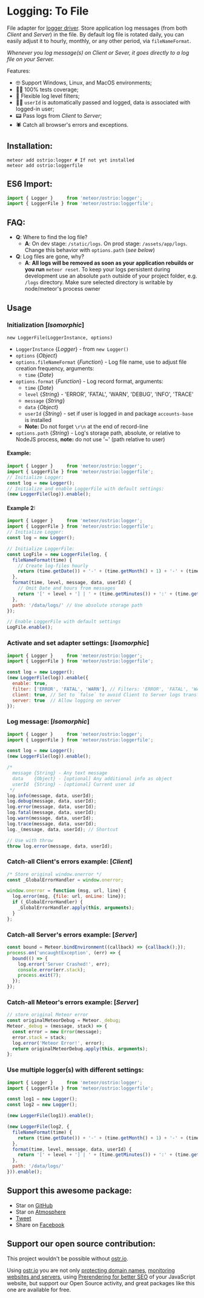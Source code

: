 # Logging: To File

File adapter for [logger driver](https://github.com/VeliovGroup/Meteor-logger). Store application log messages (from both *Client* and *Server*) in the file. By default log file is rotated daily, you can easily adjust it to hourly, monthly, or any other period, via `fileNameFormat`.

*Whenever you log message(s) on Client or Sever, it goes directly to a log file on your Server.*

Features:

- 🤓 Support Windows, Linux, and MacOS environments;
- 👷‍♂️ 100% tests coverage;
- 💪 Flexible log level filters;
- 👨‍💻 `userId` is automatically passed and logged, data is associated with logged-in user;
- 📟 Pass logs from *Client* to *Server*;
- 🕷 Catch all browser's errors and exceptions.

## Installation:

```shell
meteor add ostrio:logger # If not yet installed
meteor add ostrio:loggerfile
```

## ES6 Import:

```js
import { Logger }     from 'meteor/ostrio:logger';
import { LoggerFile } from 'meteor/ostrio:loggerfile';
```

## FAQ:

- __Q__: Where to find the log file?
  - __A__: On dev stage: `/static/logs`. On prod stage: `/assets/app/logs`. Change this behavior with `options.path` (*see below*)
- __Q__: Log files are gone, why?
  - __A__: __All logs will be removed as soon as your application rebuilds or you run__ `meteor reset`. To keep your logs persistent during development use an absolute `path` outside of your project folder, e.g. `/logs` directory. Make sure selected directory is writable by node/meteor's process owner

## Usage

### Initialization [*Isomorphic*]

`new LoggerFile(LoggerInstance, options)`

- `LoggerInstance` {*Logger*} - from `new Logger()`
- `options` {*Object*}
- `options.fileNameFormat` {*Function*} - Log file name, use to adjust file creation frequency, arguments:
  - `time` {*Date*}
- `options.format` {*Function*} - Log record format, arguments:
  - `time` {*Date*}
  - `level` {*String*} - 'ERROR', 'FATAL', 'WARN', 'DEBUG', 'INFO', 'TRACE'
  - `message` {*String*}
  - `data` {*Object*}
  - `userId` {*String*} - set if user is logged in and package `accounts-base` is installed
  - __Note:__ Do not forget `\r\n` at the end of record-line
- `options.path` {*String*} - Log's storage path, absolute, or relative to NodeJS process, __note:__ do not use '~' (path relative to user)

#### Example:

```js
import { Logger }     from 'meteor/ostrio:logger';
import { LoggerFile } from 'meteor/ostrio:loggerfile';
// Initialize Logger:
const log = new Logger();
// Initialize and enable LoggerFile with default settings:
(new LoggerFile(log)).enable();
```

#### Example 2:

```js
import { Logger }     from 'meteor/ostrio:logger';
import { LoggerFile } from 'meteor/ostrio:loggerfile';
// Initialize Logger:
const log = new Logger();

// Initialize LoggerFile:
const LogFile = new LoggerFile(log, {
  fileNameFormat(time) {
    // Create log-files hourly
    return (time.getDate()) + '-' + (time.getMonth() + 1) + '-' + (time.getFullYear()) + '_' + (time.getHours()) + '.log';
  },
  format(time, level, message, data, userId) {
    // Omit Date and hours from messages
    return '[' + level + '] | ' + (time.getMinutes()) + ':' + (time.getSeconds()) + ' | \'' + message + '\' | User: ' + userId + '\r\n';
  },
  path: '/data/logs/' // Use absolute storage path
});

// Enable LoggerFile with default settings
LogFile.enable();
```

### Activate and set adapter settings: [*Isomorphic*]

```js
import { Logger }     from 'meteor/ostrio:logger';
import { LoggerFile } from 'meteor/ostrio:loggerfile';

const log = new Logger();
(new LoggerFile(log)).enable({
  enable: true,
  filter: ['ERROR', 'FATAL', 'WARN'], // Filters: 'ERROR', 'FATAL', 'WARN', 'DEBUG', 'INFO', 'TRACE', '*'
  client: true, // Set to `false` to avoid Client to Server logs transfer
  server: true  // Allow logging on server
});
```

### Log message: [*Isomorphic*]

```js
import { Logger }     from 'meteor/ostrio:logger';
import { LoggerFile } from 'meteor/ostrio:loggerfile';

const log = new Logger();
(new LoggerFile(log)).enable();

/*
  message {String} - Any text message
  data    {Object} - [optional] Any additional info as object
  userId  {String} - [optional] Current user id
 */
log.info(message, data, userId);
log.debug(message, data, userId);
log.error(message, data, userId);
log.fatal(message, data, userId);
log.warn(message, data, userId);
log.trace(message, data, userId);
log._(message, data, userId); // Shortcut

// Use with throw
throw log.error(message, data, userId);
```

### Catch-all Client's errors example: [*Client*]

```js
/* Store original window.onerror */
const _GlobalErrorHandler = window.onerror;

window.onerror = function (msg, url, line) {
  log.error(msg, {file: url, onLine: line});
  if (_GlobalErrorHandler) {
    _GlobalErrorHandler.apply(this, arguments);
  }
};
```

### Catch-all Server's errors example: [*Server*]

```js
const bound = Meteor.bindEnvironment((callback) => {callback();});
process.on('uncaughtException', (err) => {
  bound(() => {
    log.error('Server Crashed!', err);
    console.error(err.stack);
    process.exit(7);
  });
});
```

### Catch-all Meteor's errors example: [*Server*]

```js
// store original Meteor error
const originalMeteorDebug = Meteor._debug;
Meteor._debug = (message, stack) => {
  const error = new Error(message);
  error.stack = stack;
  log.error('Meteor Error!', error);
  return originalMeteorDebug.apply(this, arguments);
};
```

### Use multiple logger(s) with different settings:

```js
import { Logger }     from 'meteor/ostrio:logger';
import { LoggerFile } from 'meteor/ostrio:loggerfile';

const log1 = new Logger();
const log2 = new Logger();

(new LoggerFile(log1)).enable();

(new LoggerFile(log2, {
  fileNameFormat(time) {
    return (time.getDate()) + '-' + (time.getMonth() + 1) + '-' + (time.getFullYear()) + '_' + (time.getHours()) + '.log';
  },
  format(time, level, message, data, userId) {
    return '[' + level + '] | ' + (time.getMinutes()) + ':' + (time.getSeconds()) + ' | \'' + message + '\' | User: ' + userId + '\r\n';
  },
  path: '/data/logs/'
})).enable();
```

## Support this awesome package:

- Star on [GitHub](https://github.com/VeliovGroup/Meteor-logger-file)
- Star on [Atmosphere](https://atmospherejs.com/ostrio/loggerfile)
- [Tweet](https://twitter.com/share?url=https://github.com/VeliovGroup/Meteor-logger-file&text=Store%20%23meteorjs%20log%20messages%20(from%20Client%20%26%20Server)%20in%20the%20file%20%23javascript%20%23programming%20%23webdev%20via%20%40VeliovGroup)
- Share on [Facebook](https://www.facebook.com/sharer.php?u=https://github.com/VeliovGroup/Meteor-logger-file)

## Support our open source contribution:

This project wouldn't be possible without [ostr.io](https://ostr.io).

Using [ostr.io](https://ostr.io) you are not only [protecting domain names](https://ostr.io/info/domain-names-protection), [monitoring websites and servers](https://ostr.io/info/monitoring), using [Prerendering for better SEO](https://ostr.io/info/prerendering) of your JavaScript website, but support our Open Source activity, and great packages like this one are available for free.
